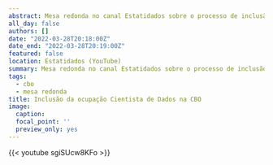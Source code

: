 ```yaml
---
abstract: Mesa redonda no canal Estatidados sobre o processo de inclusão da ocupação Cientista de Dados na CBO - Classificação Brasileira de Ocupações, ao qual tive a oportunidade de participar.
all_day: false
authors: []
date: "2022-03-28T20:18:00Z"
date_end: "2022-03-28T20:19:00Z"
featured: false
location: Estatidados (YouTube)
summary: Mesa redonda no canal Estatidados sobre o processo de inclusão da ocupação Cientista de Dados na CBO - Classificação Brasileira de Ocupações.
tags:
  - cbo
  - mesa redonda
title: Inclusão da ocupação Cientista de Dados na CBO
image:
  caption:
  focal_point: ''
  preview_only: yes  
---
```


{{< youtube sgiSUcw8KFo >}}